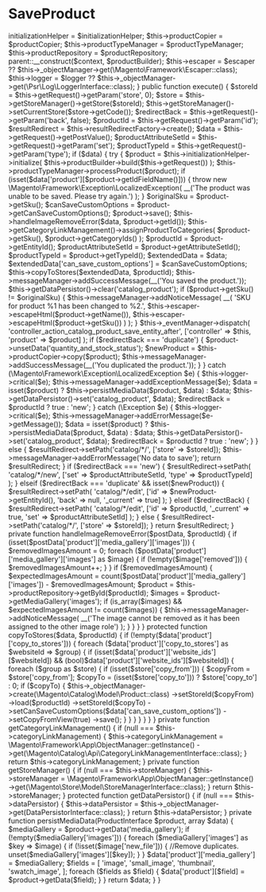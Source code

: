 # SaveProduct
<?php
 namespace Magento\Catalog\Controller\Adminhtml\Product;
 
 use Magento\Framework\App\Action\HttpPostActionInterface as HttpPostActionInterface;
 use Magento\Backend\App\Action;
 use Magento\Catalog\Api\Data\ProductInterface;
 use Magento\Catalog\Controller\Adminhtml\Product;
 use Magento\Store\Model\StoreManagerInterface;
 use Magento\Framework\App\Request\DataPersistorInterface;
 
 class SaveProduct extends \Magento\Catalog\Controller\Adminhtml\Product implements HttpPostActionInterface
 {
     protected $initializationHelper;
 
     protected $productCopier;
 
     protected $productTypeManager;
 
     protected $categoryLinkManagement;
 
     protected $productRepository;
 
     protected $dataPersistor;
 
     private $storeManager;
 
     private $escaper;
 
     private $logger;
 
     public function __construct(
         \Magento\Backend\App\Action\Context $context,
         Product\Builder $productBuilder,
         Initialization\Helper $initializationHelper,
         \Magento\Catalog\Model\Product\Copier $productCopier,
         \Magento\Catalog\Model\Product\TypeTransitionManager $productTypeManager,
         \Magento\Catalog\Api\ProductRepositoryInterface $productRepository,
         \Magento\Framework\Escaper $escaper = null,
         \Psr\Log\LoggerInterface $logger = null
     ) {
         $this->initializationHelper = $initializationHelper;
         $this->productCopier = $productCopier;
         $this->productTypeManager = $productTypeManager;
         $this->productRepository = $productRepository;
         parent::__construct($context, $productBuilder);
         $this->escaper = $escaper ?? $this->_objectManager->get(\Magento\Framework\Escaper::class);
         $this->logger = $logger ?? $this->_objectManager->get(\Psr\Log\LoggerInterface::class);
     }
 
     public function execute()
     {
         $storeId = $this->getRequest()->getParam('store', 0);
         $store = $this->getStoreManager()->getStore($storeId);
         $this->getStoreManager()->setCurrentStore($store->getCode());
         $redirectBack = $this->getRequest()->getParam('back', false);
         $productId = $this->getRequest()->getParam('id');
         $resultRedirect = $this->resultRedirectFactory->create();
         $data = $this->getRequest()->getPostValue();
         $productAttributeSetId = $this->getRequest()->getParam('set');
         $productTypeId = $this->getRequest()->getParam('type');
         if ($data) {
             try {
                 $product = $this->initializationHelper->initialize(
                     $this->productBuilder->build($this->getRequest())
                 );
                 $this->productTypeManager->processProduct($product);
                 if (isset($data['product'][$product->getIdFieldName()])) {
                     throw new \Magento\Framework\Exception\LocalizedException(
                         __('The product was unable to be saved. Please try again.')
                     );
                 }
 
                 $originalSku = $product->getSku();
                 $canSaveCustomOptions = $product->getCanSaveCustomOptions();
                 $product->save();
                 $this->handleImageRemoveError($data, $product->getId());
                 $this->getCategoryLinkManagement()->assignProductToCategories(
                     $product->getSku(),
                     $product->getCategoryIds()
                 );
                 $productId = $product->getEntityId();
                 $productAttributeSetId = $product->getAttributeSetId();
                 $productTypeId = $product->getTypeId();
                 $extendedData = $data;
                 $extendedData['can_save_custom_options'] = $canSaveCustomOptions;
                 $this->copyToStores($extendedData, $productId);
                 $this->messageManager->addSuccessMessage(__('You saved the product.'));
                 $this->getDataPersistor()->clear('catalog_product');
                 if ($product->getSku() != $originalSku) {
                     $this->messageManager->addNoticeMessage(
                         __(
                             'SKU for product %1 has been changed to %2.',
                             $this->escaper->escapeHtml($product->getName()),
                             $this->escaper->escapeHtml($product->getSku())
                         )
                     );
                 }
                 $this->_eventManager->dispatch(
                     'controller_action_catalog_product_save_entity_after',
                     ['controller' => $this, 'product' => $product]
                 );
 
                 if ($redirectBack === 'duplicate') {
                     $product->unsetData('quantity_and_stock_status');
                     $newProduct = $this->productCopier->copy($product);
                     $this->messageManager->addSuccessMessage(__('You duplicated the product.'));
                 }
             } catch (\Magento\Framework\Exception\LocalizedException $e) {
                 $this->logger->critical($e);
                 $this->messageManager->addExceptionMessage($e);
                 $data = isset($product) ? $this->persistMediaData($product, $data) : $data;
                 $this->getDataPersistor()->set('catalog_product', $data);
                 $redirectBack = $productId ? true : 'new';
             } catch (\Exception $e) {
                 $this->logger->critical($e);
                 $this->messageManager->addErrorMessage($e->getMessage());
                 $data = isset($product) ? $this->persistMediaData($product, $data) : $data;
                 $this->getDataPersistor()->set('catalog_product', $data);
                 $redirectBack = $productId ? true : 'new';
             }
         } else {
             $resultRedirect->setPath('catalog/*/', ['store' => $storeId]);
             $this->messageManager->addErrorMessage('No data to save');
             return $resultRedirect;
         }
 
         if ($redirectBack === 'new') {
             $resultRedirect->setPath(
                 'catalog/*/new',
                 ['set' => $productAttributeSetId, 'type' => $productTypeId]
             );
         } elseif ($redirectBack === 'duplicate' && isset($newProduct)) {
             $resultRedirect->setPath(
                 'catalog/*/edit',
                 ['id' => $newProduct->getEntityId(), 'back' => null, '_current' => true]
             );
         } elseif ($redirectBack) {
             $resultRedirect->setPath(
                 'catalog/*/edit',
                 ['id' => $productId, '_current' => true, 'set' => $productAttributeSetId]
             );
         } else {
             $resultRedirect->setPath('catalog/*/', ['store' => $storeId]);
         }
         return $resultRedirect;
     }
 
     private function handleImageRemoveError($postData, $productId)
     {
         if (isset($postData['product']['media_gallery']['images'])) {
             $removedImagesAmount = 0;
             foreach ($postData['product']['media_gallery']['images'] as $image) {
                 if (!empty($image['removed'])) {
                     $removedImagesAmount++;
                 }
             }
             if ($removedImagesAmount) {
                 $expectedImagesAmount = count($postData['product']['media_gallery']['images']) - $removedImagesAmount;
                 $product = $this->productRepository->getById($productId);
                 $images = $product->getMediaGallery('images');
                 if (is_array($images) && $expectedImagesAmount != count($images)) {
                     $this->messageManager->addNoticeMessage(
                         __('The image cannot be removed as it has been assigned to the other image role')
                     );
                 }
             }
         }
     }
 
     protected function copyToStores($data, $productId)
     {
         if (!empty($data['product']['copy_to_stores'])) {
             foreach ($data['product']['copy_to_stores'] as $websiteId => $group) {
                 if (isset($data['product']['website_ids'][$websiteId])
                     && (bool)$data['product']['website_ids'][$websiteId]) {
                     foreach ($group as $store) {
                         if (isset($store['copy_from'])) {
                             $copyFrom = $store['copy_from'];
                             $copyTo = (isset($store['copy_to'])) ? $store['copy_to'] : 0;
                             if ($copyTo) {
                                 $this->_objectManager->create(\Magento\Catalog\Model\Product::class)
                                     ->setStoreId($copyFrom)
                                     ->load($productId)
                                     ->setStoreId($copyTo)
                                     ->setCanSaveCustomOptions($data['can_save_custom_options'])
                                     ->setCopyFromView(true)
                                     ->save();
                             }
                         }
                     }
                 }
             }
         }
     }
 
     private function getCategoryLinkManagement()
     {
         if (null === $this->categoryLinkManagement) {
             $this->categoryLinkManagement = \Magento\Framework\App\ObjectManager::getInstance()
                 ->get(\Magento\Catalog\Api\CategoryLinkManagementInterface::class);
         }
         return $this->categoryLinkManagement;
     }
 
     private function getStoreManager()
     {
         if (null === $this->storeManager) {
             $this->storeManager = \Magento\Framework\App\ObjectManager::getInstance()
                 ->get(\Magento\Store\Model\StoreManagerInterface::class);
         }
         return $this->storeManager;
     }
 
     protected function getDataPersistor()
     {
         if (null === $this->dataPersistor) {
             $this->dataPersistor = $this->_objectManager->get(DataPersistorInterface::class);
         }
 
         return $this->dataPersistor;
     }
 
     private function persistMediaData(ProductInterface $product, array $data)
     {
         $mediaGallery = $product->getData('media_gallery');
         if (!empty($mediaGallery['images'])) {
             foreach ($mediaGallery['images'] as $key => $image) {
                 if (!isset($image['new_file'])) {
                     //Remove duplicates.
                     unset($mediaGallery['images'][$key]);
                 }
             }
             $data['product']['media_gallery'] = $mediaGallery;
             $fields = [
                 'image',
                 'small_image',
                 'thumbnail',
                 'swatch_image',
             ];
             foreach ($fields as $field) {
                 $data['product'][$field] = $product->getData($field);
             }
         }
 
         return $data;
     }
 }

